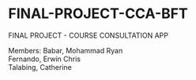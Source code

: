 # FINAL-PROJECT-CCA-BFT
FINAL PROJECT - COURSE CONSULTATION APP

Members:
Babar, Mohammad Ryan <br>
Fernando, Erwin Chris <br>
Talabing, Catherine <br>
